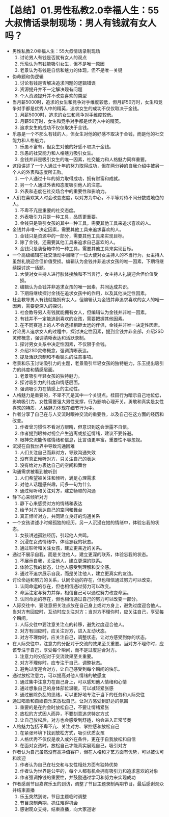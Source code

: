 # 【总结】01.男性私教2.0幸福人生：55大叔情话录制现场：男人有钱就有女人吗？

-   男性私教2.0幸福人生：55大叔情话录制现场
    1.  讨论男人有钱是否就有女人的观点
    2.  乐瑜认为有钱能吸引女生，但不是唯一原因
    3.  老景认为有钱是自信和魅力的体现，但不是唯一关键
-   伪命题和伪逻辑
    1.  讨论有钱是否解决追求问题的逻辑错误
    2.  资源提升并不一定解决现有问题
    3.  个人资源提升并不改变喜欢的类型
-   当月薪5000时，追求的女生和竞争对手维度较低，但月薪50万时，女生和竞争对手都是优秀人中的精英，追求女生的成功不仅仅取决于金钱。
    1.  月薪5000时，追求的女生和竞争对手维度较低。
    2.  月薪50万时，女生和竞争对手都是优秀人中的精英。
    3.  追求女生的成功不仅仅取决于金钱。
-   乐愚是一个不那么有钱的人，但女生对他的好感不取决于金钱，而是他的社交能力和人格魅力。
    1.  乐愚不富有，但女生对他的好感不取决于金钱。
    2.  乐愚的社交能力和人格魅力吸引女生。
    3.  金钱并非是吸引女生的唯一因素，社交能力和人格魅力同样重要。
-   这段讲述了一个人通过十年的努力取得成功，但在两分钟的自我介绍中被另一个人的外表和态度所击败。
    1.  一个人通过十年的努力取得成功，拥有财富和成就。
    2.  另一个人通过外表和态度吸引他人的注意。
    3.  外表和态度在社交场合中的重要性和影响力。
-   人们在喜欢某人时会改变态度，以对方为中心，不平等对待不同分数或地位的人。
    1.  不卑不亢是重要的社交态度。
    2.  外表吸引力只是一种工具，品质更重要。
    3.  金钱只是吸引女孩的其中一种工具，需要其他工具来追求喜欢的人。
-   金钱并非唯一决定因素，需要其他工具来追求喜欢的人。
    1.  金钱只是资源中的一部分，需要其他工具来实现目标。
    2.  除了金钱，还需要其他工具来追求自己喜欢的人。
    3.  金钱只是装备箱中的一种工具，需要其他工具来实现目标。
-   一个高级编辑在社交活动中目睹了一位大使对女主持人的不当行为，女主持人虽然礼貌迎合但价值受损。编辑认为金钱并非追求女孩的唯一因素，下期将继续探讨这一话题。
    1.  大使对女主持人进行肢体接触和不当言行，女主持人礼貌迎合但价值受损。
    2.  编辑认为金钱并非追求女孩的唯一因素，共同达成共识。
    3.  下期将继续探讨金钱在追求女孩中的作用，以及其他决定性因素。
-   社会教导男人有钱就能拥有女人，但编辑认为金钱并非追求喜欢的女人的唯一因素，需要更深入的探讨。
    1.  社会教导男人有钱就能拥有女人，但编辑认为金钱并非唯一因素。
    2.  有钱并不一定能追到喜欢的女孩，需要把握其他因素。
    3.  在不同赛道上的人不会选择相距太远的伴侣，金钱并非唯一决定性因素。
-   讨论男人追求女人的过程中，探讨决定性因素，提到金钱并非全部，介绍2SD灵修概念，强调清晰表达和活跃录制。
    1.  探讨男女关系中决定性因素，不仅限于金钱。
    2.  介绍2SD灵修概念，强调清晰表达。
    3.  提及活跃录制和不看镜头的注意事项。
-   老景和乐玉讨论吸引力的主题，老景吸引年轻女孩的独特魅力，乐玉提出吸引力的纬度和情感层面。
    1.  老景吸引年轻女孩的独特魅力。
    2.  探讨吸引力的纬度和情感层面。
    3.  强调吸引力在情感上的主动性。
-   人格魅力是重要的，不卑不亢是其中一个关键点。桂田行为暗示自己地位低，影响吸引力。女性需要强大男性支撑，行为影响心理开关。勇敢和真实是女性喜欢的特质，人格魅力体现在细节行为中。
-   作者分享了自己在与人交流时眼神交流的重要性，以及自己在这方面的经历和改变。
    1.  作者曾习惯性不看对方眼睛，但意识到这会泄露不自信。
    2.  作者提到眼神对视会产生逃离或接近情绪，建议不要躲避。
    3.  眼神交流能传递情绪和信息，比言语更丰富，重要性不容忽视。
-   沉浸在自我世界中导致沟通困难
    1.  人们关注自己而非对方，导致沟通失效
    2.  没有真正倾听对方，只关注自己的表达
    3.  没有给对方表达自己的空间和舞台
-   沟通需求被看到被听到
    1.  人们希望被关注和倾听，满足心理需求
    2.  对他人话题感兴趣，问多一句为什么
    3.  通过倾听和关注对方，建立畅顺的沟通
-   静下心来倾听对方
    1.  静下心来感受对方的情绪和表达
    2.  给予对方表达自己的空间和舞台
    3.  真正倾听对方，共同建立良好的沟通关系
-   一个女孩讲述小时候孤独的经历，另一人沉浸在她的情绪中，体验忘我的状态。
    1.  女孩讲述孤独经历，引起他人共鸣。
    2.  沉浸在女孩情绪中，体验忘我的状态。
    3.  通过聆听和关注女孩，建立更亲近的关系。
-   通过不展示自我，而是关注他人，建立更深的联系，体验忘我的状态。
    1.  不展示自我，关注他人，建立更深的联系。
    2.  体验忘我的状态，让他人感受到理解和安全感。
    3.  通过不追求展示自我，而是关注他人，建立更真实的友谊。
-   讨论命运和努力的关系，认同命运的存在，但也相信通过努力可以改变。
    1.  认同命运的存在，但也相信通过努力可以改变。
    2.  命运注定与努力并存，相信自己可以通过努力改变命运。
    3.  认同命运的存在，但也相信通过自己的努力可以改变一部分。
-   人际交往中，要注意把关注点放在自己身上或对方身上，避免过度迎合他人。当对方有回应时，互动时应关注对方；当对方不理你时，应关注自己，享受每个瞬间。
    1.  人际交往中要注意关注点的转移，避免过度迎合他人。
    2.  对方有回应时，应关注对方，进入互动状态。
    3.  对方不理你时，应关注自己，调整状态，让对方感受到你的状态。
-   在人际交往中，注意力的分配对于交流的效果至关重要。当对方不理你时，应该专注于自己，享受每个瞬间，而不是过度迎合对方。
    1.  注意力的分配对于交流效果至关重要。
    2.  对方不理你时，应专注于自己，调整状态。
    3.  避免过度迎合对方，让自己感受到每个瞬间的快乐。
-   通过放松注意力，可以提高对他人情绪的敏感度
    1.  通过集中注意力在自己身上，可以感知他人情绪和心情
    2.  通过想象自己的身体部位温暖，可以减轻紧张感
    3.  通过删除杂乱的思绪，可以更好地专注于当下的任务和人际交往
-   通过唱歌和自娱自乐来放松自己，让对方感受到舒适的氛围
    1.  重要的是在约会时放松自己，不要让情绪紧张
    2.  放松的方式因人而异，不要刻意追求特定方式
    3.  让自己放松后，对方也会感受到舒适，约会进入正常节奏
-   人格魅力包括不卑不亢、关注对方、掌控感和放松自己
    1.  在紧张环境下找到放松方式，吸引优质女孩
    2.  人格优秀不仅仅是收入或外在条件，更在于自我放松和自信
    3.  在面对女孩时，放松自己才能真实展现自己，吸引对方
-   作者认为自己虽然没有高净值客户，但在人格和才艺方面有优势，可以被认可和欢迎
    1.  作者认为自己在社交和与女性相处方面有独特优势
    2.  作者认为世界是公平的，每个人都有机会拥有吸引力和追求喜欢的对象
    3.  作者强调挣钱的重要性，并鼓励通过学习和努力来实现成功
-   作者感谢节目嘉宾乐玉的到访，调整了节目主题录制两期节目，最后感谢观众并结束直播
    1.  乐玉突然到访，节目主题临时调整
    2.  节目录制两期，抓住难得机会
    3.  感谢观众支持，结束直播，向大家道谢